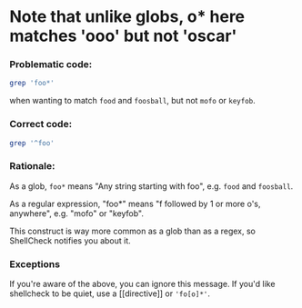 # Note that unlike globs, o* here matches 'ooo' but not 'oscar'
### Problematic code:

```sh
grep 'foo*'
```

when wanting to match `food` and `foosball`, but not `mofo` or `keyfob`.

### Correct code:

```sh
grep '^foo'
```

### Rationale:

As a glob, `foo*` means "Any string starting with foo", e.g. `food` and `foosball`.

As a regular expression, "foo*" means "f followed by 1 or more o's, anywhere", e.g. "mofo" or "keyfob".

This construct is way more common as a glob than as a regex, so ShellCheck notifies you about it.

### Exceptions

If you're aware of the above, you can ignore this message. If you'd like shellcheck to be quiet, use a [[directive]] or `'fo[o]*'`.

